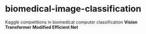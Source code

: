 # biomedical-image-classification
Kaggle competitions in biomedical computer classification
**Vision Transformer**
**Modified Efficient Net**

